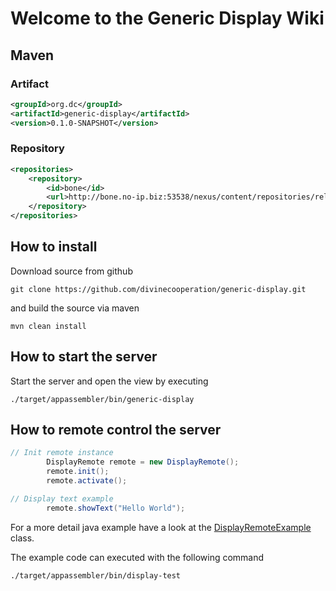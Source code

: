 # Welcome to the Generic Display Wiki

## Maven 

### Artifact

```xml
<groupId>org.dc</groupId>
<artifactId>generic-display</artifactId>
<version>0.1.0-SNAPSHOT</version>
```

### Repository
```xml
<repositories>
    <repository>
        <id>bone</id>
        <url>http://bone.no-ip.biz:53538/nexus/content/repositories/releases/</url>
    </repository>
</repositories>
```

## How to install

Download source from github

`git clone https://github.com/divinecooperation/generic-display.git`

and build the source via maven

```
mvn clean install
```

## How to start the server 

Start the server and open the view by executing
```
./target/appassembler/bin/generic-display
```

## How to remote control the server
```java
// Init remote instance
        DisplayRemote remote = new DisplayRemote();
        remote.init();
        remote.activate();

// Display text example
        remote.showText("Hello World");
```
For a more detail java example have a look at the [DisplayRemoteExample](https://github.com/divinecooperation/generic-display/tree/master/src/main/java/org/dc/display/DisplayRemoteExample.java) class.


The example code can executed with the following command
```
./target/appassembler/bin/display-test
```
